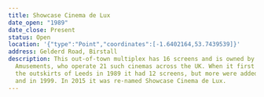 ```yaml
---
title: Showcase Cinema de Lux
date_open: "1989"
date_close: Present
status: Open
location: '{"type":"Point","coordinates":[-1.6402164,53.7439539]}'
address: Gelderd Road, Birstall
description: This out-of-town multiplex has 16 screens and is owned by National
  Amusements, who operate 21 such cinemas across the UK. When it first opened on
  the outskirts of Leeds in 1989 it had 12 screens, but more were added in 1997
  and in 1999. In 2015 it was re-named Showcase Cinema de Lux.
---
```

